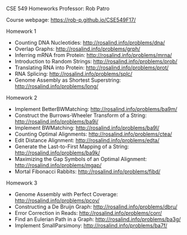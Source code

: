 CSE 549 Homeworks
Professor: Rob Patro

Course webpage: https://rob-p.github.io/CSE549F17/

Homework 1
* Counting DNA Nucleotides: http://rosalind.info/problems/dna/
* Overlap Graphs: http://rosalind.info/problems/grph/
* Inferring mRNA from Protein: http://rosalind.info/problems/mrna/
* Introduction to Random Strings: http://rosalind.info/problems/prob/
* Translating RNA into Protein: http://rosalind.info/problems/prot/
* RNA Splicing: http://rosalind.info/problems/splc/
* Genome Assembly as Shortest Superstring: http://rosalind.info/problems/long/

Homework 2
* Implement BetterBWMatching: http://rosalind.info/problems/ba9m/
* Construct the Burrows-Wheeler Transform of a String: http://rosalind.info/problems/ba9i/
* Implement BWMatching: http://rosalind.info/problems/ba9l/
* Counting Optimal Alignments: http://rosalind.info/problems/ctea/
* Edit Distance Alignment: http://rosalind.info/problems/edta/
* Generate the Last-to-First Mapping of a String: http://rosalind.info/problems/ba9k/
* Maximizing the Gap Symbols of an Optimal Alignment: http://rosalind.info/problems/mgap/
* Mortal Fibonacci Rabbits: http://rosalind.info/problems/fibd/

Homework 3
* Genome Assembly with Perfect Coverage: http://rosalind.info/problems/pcov/
* Constructing a De Bruijn Graph: http://rosalind.info/problems/dbru/
* Error Correction in Reads: http://rosalind.info/problems/corr/
* Find an Eulerian Path in a Graph: http://rosalind.info/problems/ba3g/
* Implement SmallParsimony: http://rosalind.info/problems/ba7f/